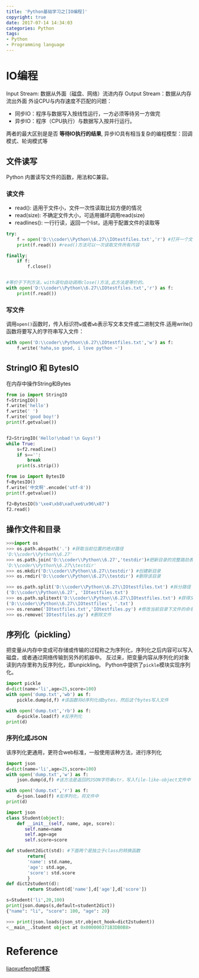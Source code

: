 ```yaml
---
title: 'Python基础学习之[IO编程]'
copyright: true
date: 2017-07-14 14:34:03
categories: Python
tags:
- Python
- Programming language
---
```

# IO编程
Input Stream: 数据从外面（磁盘、网络）流进内存
Output Stream：数据从内存流出外面
外设CPU与内存速度不匹配的问题：
- 同步IO：程序与数据写入按线性运行，一方必须等待另一方做完
- 异步IO：程序（CPU执行）与数据写入按并行运行。

两者的最大区别是是否 **等待IO执行的结果**,
异步IO具有相当复杂的编程模型：回调模式、轮询模式等
<!--more-->

## 文件读写
Python 内置读写文件的函数，用法和C兼容。
### 读文件
- read(): 适用于文件小，文件一次性读取比较方便的情况
- read(size): 不确定文件大小，可适用循环调用read(size)
- readlines(): 一行行读，返回一个list，适用于配置文件的读取等

```python
try:
    f = open('D:\\coder\\Python\\6.27\\IOtestfiles.txt','r') #打开一个文件对象使用Open()函数
    print(f.read()) #read()方法可以一次读取文件所有内容

finally:
    if f:
        f.close()


#等价于下列方法，with语句自动调用close()方法,此方法是等价的。
with open('D:\\coder\\Python\\6.27\\IOtestfiles.txt','r') as f:
    print(f.read())
```

### 写文件
调用`open()`函数时，传入标识符`w`或者`wb`表示写文本文件或二进制文件.适用write()函数将要写入的字符串写入文件：

```python
with open('D:\\coder\\Python\\6.27\\IOtestfiles.txt','w') as f:
    f.write('haha,so good, i love python ~')
```

## StringIO 和 BytesIO
在内存中操作String和Bytes

```python
from io import StringIO
f=StringIO()
f.write('hello')
f.write(' ')
f.write('good boy!')
print(f.getvalue())


f2=StringIO('Hello!\nbad！\n Guys!')
while True:
    s=f2.readline()
    if s=='':
        break
    print(s.strip())

from io import BytesIO
f=BytesIO()
f.write('中文啊'.encode('utf-8'))
print(f.getvalue())

f2=BytesIO(b'\xe4\xb8\xad\xe6\x96\x87')
f2.read()
```

## 操作文件和目录

```python
>>>import os
>>> os.path.abspath('.') #获取当前位置的绝对路径
'D:\\coder\\Python\\6.27'
>>> os.path.join('D:\\coder\\Python\\6.27','testdir')#把新目录的完整路劲表示出来
'D:\\coder\\Python\\6.27\\testdir'
>>> os.mkdir('D:\\coder\\Python\\6.27\\testdir') #创建新目录
>>> os.rmdir('D:\\coder\\Python\\6.27\\testdir') #删除该目录

>>> os.path.split('D:\\coder\\Python\\6.27\\IOtestfiles.txt') #拆分路径
('D:\\coder\\Python\\6.27', 'IOtestfiles.txt')
>>> os.path.splitext('D:\\coder\\Python\\6.27\\IOtestfiles.txt') #获得文件扩展名
('D:\\coder\\Python\\6.27\\IOtestfiles', '.txt')
>>> os.rename('IOtestfiles.txt','IOtestfiles.py') #修改当前目录下文件的命名，重命名
>>> os.remove('IOtestfiles.py') #删除文件

```

## 序列化（pickling）
把变量从内存中变成可存储或传输的过程称之为序列化，序列化之后内容可以写入磁盘，或者通过网络传输到另外的机器中。
反过来，把变量内容从序列化的对象读到内存里称为反序列化，即unpickling。
Python中提供了`pickle`模块实现序列化。

```Python
import pickle
d=dict(name='li',age=25,score=100)
with open('dump.txt','wb') as f:
    pickle.dump(d,f) #该函数将d序列化成bytes，然后这个bytes写入文件

with open('dump.txt','rb') as f:
    d=pickle.load(f) #反序列化
print(d)

```

### 序列化成JSON
该序列化更通用，更符合web标准，一般使用该种方法，进行序列化

```python
import json
d=dict(name='li',age=25,score=100)
with open('dump.txt','w') as f:
    json.dump(d,f) #该方法是返回的JSON字符串str，写入file-like-object文件中

with open('dump.txt','r') as f:
    d=json.load(f) #反序列化，将文件中
print(d)

import json
class Student(object):
    def __init__(self, name, age, score):
       self.name=name
       self.age=age
       self.score=score

def student2dict(std): #下面两个是独立于class的转换函数
        return{
        'name': std.name,
        'age': std.age,
        'score': std.score
        }
def dict2student(d):
        return Student(d['name'],d['age'],d['score'])

s=Student('li',20,100)
print(json.dumps(s,default=student2dict))
{"name": "li", "score": 100, "age": 20}

>>> print(json.loads(json_str,object_hook=dict2student))
<__main__.Student object at 0x000000371B3DB0B8>
```
# Reference
[liaoxuefeng的博客](http://www.liaoxuefeng.com/wiki/0014316089557264a6b348958f449949df42a6d3a2e542c000/001431917590955542f9ac5f5c1479faf787ff2b028ab47000)
